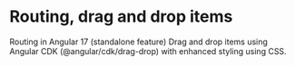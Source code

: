 # Routing, drag and drop items
Routing in Angular 17 (standalone feature)
Drag and drop items using Angular CDK (@angular/cdk/drag-drop) with enhanced styling using CSS.
